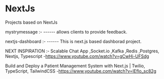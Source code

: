 # NextJs

Projects based on NextJs

mystrymessage :-
------ allows clients to provide feedback.

nextjs-dashboard :-
------ This is next.js based dashborad project.

NEXT INSPIRATION :-
Scalable Chat App ,Socket.io ,Kafka ,Redis ,Postgres, Nextjs, Typescript -https://www.youtube.com/watch?v=gCwHi-UFSdg

Build and Deploy a Patient Management System with Next.js | Twilio, TypeScript, TailwindCSS -https://www.youtube.com/watch?v=lEflo_sc82g
